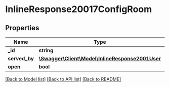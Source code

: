 # InlineResponse20017ConfigRoom

## Properties
Name | Type | Description | Notes
------------ | ------------- | ------------- | -------------
**_id** | **string** |  | [optional] 
**served_by** | [**\Swagger\Client\Model\InlineResponse2001User**](InlineResponse2001User.md) |  | [optional] 
**open** | **bool** |  | [optional] 

[[Back to Model list]](../../README.md#documentation-for-models) [[Back to API list]](../../README.md#documentation-for-api-endpoints) [[Back to README]](../../README.md)

